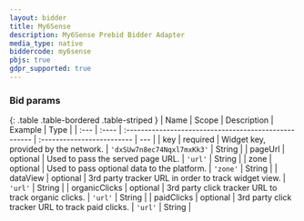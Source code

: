 ```yaml
---
layout: bidder
title: My6Sense
description: My6Sense Prebid Bidder Adapter
media_type: native
biddercode: my6sense
pbjs: true
gdpr_supported: true
---
```


### Bid params

{: .table .table-bordered .table-striped }
| Name          | Scope    | Description                                            | Example                     | Type |
| :---          | :----    | :----------------------------------------------------  | :-------------------------  | --- |
| key           | required | Widget key, provided by the network.                   | `'dxSUw7n8ec74Nqxl7mxKk3'`    | String |
| pageUrl       |  optional        | Used to pass the served page URL.                      |  `'url'`       | String |
| zone          | optional         | Used to pass optional data to the platform.            | `'zone'`                    | String |
| dataView      | optional         | 3rd party tracker URL in order to track widget view.   | `'url'`                          | String |
| organicClicks | optional         | 3rd party click tracker URL to track organic clicks.   | `'url'`                          | String |
| paidClicks    | optional         | 3rd party click tracker URL to track paid clicks.      | `'url'`                          | String |

